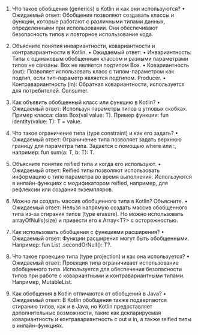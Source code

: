 1. Что такое обобщения (generics) в Kotlin и как они используются?
   • Ожидаемый ответ: Обобщения позволяют создавать классы и функции, которые работают с различными
   типами данных, определенными при использовании. Они обеспечивают безопасность типов и повторное
   использование кода.

2. Объясните понятия инвариантности, ковариантности и контравариантности в Kotlin.
   • Ожидаемый ответ:
   • Инвариантность: Типы с одинаковым обобщенным классом и разными параметрами типов не связаны.
   Box<String> не является подтипом Box<Any>.
   • Ковариантность (out): Позволяет использовать класс с типом-параметром как подтип, если
   тип-параметр является подтипом. Producer<out T>.
   • Контравариантность (in): Обратная ковариантности, используется для потребителей.
   Consumer<in T>.

3. Как объявить обобщенный класс или функцию в Kotlin?
   • Ожидаемый ответ: Используя параметры типов в угловых скобках. Пример класса: class Box<T>(val
   value: T). Пример функции: fun <T> identity(value: T): T = value.

4. Что такое ограничение типа (type constraint) и как его задать?
   • Ожидаемый ответ: Ограничение типа позволяет задать верхнюю границу для параметра типа. Задается
   с помощью where или :, например: fun <T : Number> sum(a: T, b: T): T.

5. Объясните понятие reified типа и когда его используют.
   • Ожидаемый ответ: Reified типы позволяют использовать информацию о типе параметра во время
   выполнения. Используются в инлайн-функциях с модификатором reified, например, для рефлексии или
   создания экземпляров.

6. Можно ли создать массив обобщенного типа в Kotlin? Объясните.
   • Ожидаемый ответ: Нельзя напрямую создать массив обобщенного типа из-за стирания типов (type
   erasure). Но можно использовать arrayOfNulls<Any>(size) и привести его к Array<T?> с
   осторожностью.

7. Как использовать обобщения с функциями расширения?
   • Ожидаемый ответ: Функции расширения могут быть обобщенными. Например: fun <T> List<T>
   .secondOrNull(): T?.

8. Что такое проекцию типа (type projection) и как она используется?
   • Ожидаемый ответ: Проекция типа ограничивает использование обобщенного типа. Используется для
   обеспечения безопасности типов при работе с ковариантными и контравариантными типами. Например,
   MutableList<out T>.

9. Как обобщения в Kotlin отличаются от обобщений в Java?
   • Ожидаемый ответ: В Kotlin обобщения также подвергаются стиранию типов, как и в Java, но Kotlin
   предоставляет дополнительные возможности, такие как декларируемая ковариантность и
   контравариантность с out и in, а также reified типы в инлайн-функциях.